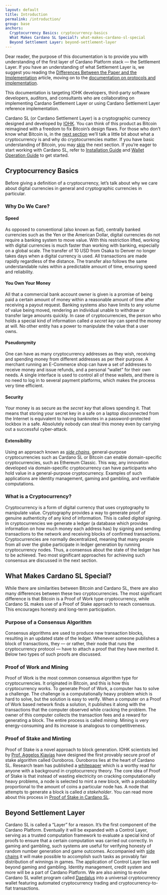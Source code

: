 ```yaml
---
layout: default
title: Introduction
permalink: /introduction/
group: base
anchors:
  Cryptocurrency Basics: cryptocurrency-basics
  What Makes Cardano SL Special?: what-makes-cardano-sl-special
  Beyond Settlement Layer: beyond-settlement-layer
---
```


[//]: # (Reviewed at 60033350e60408fc79f202491e6985b3b47acd90)

Dear reader, the purpose of this documentation is to provide you with
understanding of the first layer of Cardano Platform stack — the Settlement
Layer. If you have an understanding of what Settlement Layer is, we suggest you
reading the [Differences Between the Paper and the
Implementation](/cardano/differences/) article, moving on to the [documentation
on protocols and implementation](/protocols/csl-application-level/).

This documentation is targeting IOHK developers, third-party software
developers, auditors, and consultants who are collaborating on implementing
Cardano Settlement Layer or using Cardano Settlement Layer reference
implementation.

Cardano SL (or Cardano Settlement Layer) is a cryptographic currency designed
and developed by [IOHK](https://iohk.io/team). You can think of this product as
Bitcoin reimagined with a freedom to fix Bitcoin’s design flaws. For those who
don’t know what Bitcoin is, in the [next section](#cryptocurrency-basics) we’ll
talk a little bit about what a cryptocurrency is and why do cryptocurrencies
matter. If you have basic understanding of Bitcoin, you may
[skip](#what-makes-cardano-sl-special) the next section. If you’re eager to
start working with Cardano SL, refer to [Installation Guide]() and [Wallet
Operation Guide]() to get started.

## Cryptocurrency Basics

Before giving a definition of a cryptocurrency, let’s talk about why we care
about digital currencies in general and cryptographic currencies in particular.

### Why Do We Care?

#### Speed

As opposed to conventional (also known as fiat), centrally banked currencies
such as the Yen or the American Dollar, digital currencies do not require a
banking system to move value. With this restriction lifted, working with digital
currencies is much faster than working with banking, especially on a global
scale. The transfer of 10 USD from Osaka to Denver no longer takes days when a
digital currency is used. All transactions are made rapidly regardless of the
distance. The transfer also follows the same understandable rules within a
predictable amount of time, ensuring speed and reliability.

#### You Own Your Money

All that a commercial bank account owner is given is a promise of being paid a
certain amount of money within a reasonable amount of time after receiving a
payout request. Banking systems also have limits to any volume of value being
moved, rendering an individual unable to withdraw or transfer large amounts
quickly. In case of cryptocurrencies, the person who holds a special kind of
information called *a secret key* can spend the money at will. No other entity
has a power to manipulate the value that a user owns.

#### Pseudonymity

One can have as many cryptocurrency addresses as they wish, receiving and
spending money from different addresses as per their purpose. A merchant running
an E-Commerce shop can have a set of addresses to receive money and issue
refunds, and a personal “wallet” for their own needs. A single interface is used
to control all of these wallets, and there is no need to log in to several
payment platforms, which makes the process very time efficient.

#### Security

Your money is as secure as the *secret key* that allows spending it. That means
that storing your secret key in a safe on a laptop disconnected from the
Internet is equivalent to having banknotes in a password-protected lockbox in a
safe. Absolutely nobody can steal this money even by carrying out a successful
cyber-attack.

#### Extensibility

Using an approach known as [*side chains*](), general-purpose cryptocurrencies
such as Cardano SL or Bitcoin can enable domain-specific cryptocurrencies, such
as Ethereum Classic. This way, any innovation developed via domain-specific
cryptocurrency can have participants who hold value in a general-purpose
cryptocurrency. Examples of such applications are identity management, gaming
and gambling, and verifiable computations.

### What is a Cryptocurrency?

Cryptocurrency is a form of digital currency that uses cryptography to
manipulate value. Cryptography provides a way to generate proof of genuine
authenticity of any kind of information. This is called *digital signing*. In
cryptocurrencies we generate a ledger (a database which provides information on
how much money each address has) by signing and sending transactions to the
network and receiving blocks of confirmed transactions. Cryptocurrencies are
normally decentralized, meaning that many people from all over the globe
participate in ledger generation by running cryptocurrency nodes. Thus, a
consensus about the state of the ledger has to be achieved. Two most significant
approaches for achieving such consensus are discussed in the next section.

## What Makes Cardano SL Special?

[//]: # (v0.1.0.0)

While there are similarities between Bitcoin and Cardano SL, there are also many
differences between these two cryptocurrencies. The most significant difference
is that Bitcoin is a Proof of Work type cryptocurrency, while Cardano SL makes
use of a Proof of Stake approach to reach consensus. This encourages honesty and
long-term participation.

### Purpose of a Consensus Algorithm

Consensus algorithms are used to produce new transaction blocks, resulting in an
updated state of the ledger. Whenever someone publishes a block of transactions,
they — or rather, their node that runs the cryptocurrency protocol — have to
attach a proof that they have merited it. Below two types of such proofs are
discussed.

### Proof of Work and Mining

Proof of Work is the most common consensus algorithm type for cryptocurrencies.
It originated in Bitcoin, and this is how this cryptocurrency works. To generate
Proof of Work, a computer has to solve a challenge. The challenge is a
computationally heavy problem which is hard to solve, but the solution is easy
to verify. When a computer on a Proof of Work based network finds a solution, it
publishes it along with the transactions that the computer observed while
cracking the problem. The owner of this computer collects the transaction fees
and a reward for generating a block. The entire process is called *mining*.
Mining is very energy-consuming and its increase is analogous to
competitiveness.

### Proof of Stake and Minting

Proof of Stake is a novel approach to block generation. IOHK scientists led by
[Prof. Aggelos Kiayias](https://iohk.io/team/aggelos-kiayias/) have designed the
first provably secure proof of stake algorithm called Ouroboros. Ouroboros lies
at the heart of Cardano SL. Research team has published a
[whitepaper](https://iohk.io/research/papers/a-provably-secure-proof-of-stake-blockchain-protocol/)
which is a worthy read for anyone with a background in cryptocurrency theory.
The core idea of Proof of Stake is that instead of wasting electricity on
cracking computationally heavy problems, a node is selected to mint a new block,
with a probability proportional to the amount of coins a particular node has. A
node that attempts to generate a block is called *a stakeholder*. You can read
more about this process in [Proof of Stake in Cardano
SL](/cardano/proof-of-stake/).

## Beyond Settlement Layer

[//]: # (<2017-02-20>)

Cardano SL is called a “Layer” for a reason. It’s the first component of the
Cardano Platform. Eventually it will be expanded with a Control Layer, serving
as a trusted computation framework to evaluate a special kind of proofs to
ensure that a certain computation was carried out correctly. In gaming and
gambling, such systems are useful for verifying honesty of random number
generation and game outcomes. Accompanied with [side chains]() it will make
possible to accomplish such tasks as provably fair distribution of winnings in
games. The application of Control Layer lies well beyond gaming and gambling.
Identity management, credit system and more will be a part of Cardano Platform.
We are also aiming to evolve Cardano SL wallet program called [Daedalus]() into
a universal cryptocurrency wallet featuring automated cryptocurrency trading and
cryptocurrency-to-fiat transactions.
